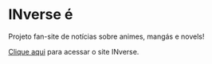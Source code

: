 # INverse é
Projeto fan-site de notícias sobre animes, mangás e novels!

<a href="https://alvesmachado.github.io/INverse/index.html">Clique aqui</a> para acessar o site INverse.

